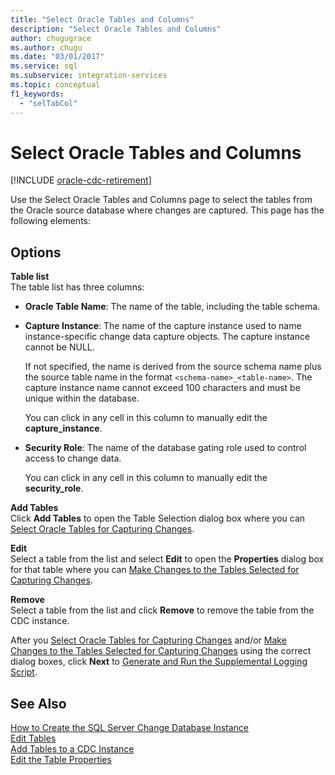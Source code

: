 ```yaml
---
title: "Select Oracle Tables and Columns"
description: "Select Oracle Tables and Columns"
author: chugugrace
ms.author: chugu
ms.date: "03/01/2017"
ms.service: sql
ms.subservice: integration-services
ms.topic: conceptual
f1_keywords:
  - "selTabCol"
---
```

# Select Oracle Tables and Columns

[!INCLUDE [oracle-cdc-retirement](../includes/attunity-oracle-cdc-retirement.md)]

  Use the Select Oracle Tables and Columns page to select the tables from the Oracle source database where changes are captured. This page has the following elements:  
  
## Options  
 **Table list**  
 The table list has three columns:  
  
-   **Oracle Table Name**: The name of the table, including the table schema.  
  
-   **Capture Instance**: The name of the capture instance used to name instance-specific change data capture objects. The capture instance cannot be NULL.  
  
     If not specified, the name is derived from the source schema name plus the source table name in the format `<schema-name>_<table-name>`. The capture instance name cannot exceed 100 characters and must be unique within the database.  
  
     You can click in any cell in this column to manually edit the **capture_instance**.  
  
-   **Security Role**: The name of the database gating role used to control access to change data.  
  
     You can click in any cell in this column to manually edit the **security_role**.  
  
 **Add Tables**  
 Click **Add Tables** to open the Table Selection dialog box where you can [Select Oracle Tables for Capturing Changes](../../integration-services/change-data-capture/select-oracle-tables-for-capturing-changes.md).  
  
 **Edit**  
 Select a table from the list and select **Edit** to open the **Properties** dialog box for that table where you can [Make Changes to the Tables Selected for Capturing Changes](../../integration-services/change-data-capture/make-changes-to-the-tables-selected-for-capturing-changes.md).  
  
 **Remove**  
 Select a table from the list and click **Remove** to remove the table from the CDC instance.  
  
 After you [Select Oracle Tables for Capturing Changes](../../integration-services/change-data-capture/select-oracle-tables-for-capturing-changes.md) and/or [Make Changes to the Tables Selected for Capturing Changes](../../integration-services/change-data-capture/make-changes-to-the-tables-selected-for-capturing-changes.md) using the correct dialog boxes, click **Next** to [Generate and Run the Supplemental Logging Script](../../integration-services/change-data-capture/generate-and-run-the-supplemental-logging-script.md).  
  
## See Also  
 [How to Create the SQL Server Change Database Instance](../../integration-services/change-data-capture/how-to-create-the-sql-server-change-database-instance.md)   
 [Edit Tables](../../integration-services/change-data-capture/edit-tables.md)   
 [Add Tables to a CDC Instance](../../integration-services/change-data-capture/add-tables-to-a-cdc-instance.md)   
 [Edit the Table Properties](../../integration-services/change-data-capture/edit-the-table-properties.md)  
  
  
